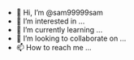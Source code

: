 - 👋 Hi, I’m @sam99999sam
- 👀 I’m interested in ...
- 🌱 I’m currently learning ...
- 💞️ I’m looking to collaborate on ...
- 📫 How to reach me ...

<!---
sam99999sam/sam99999sam is a ✨ special ✨ repository because its `README.md` (this file) appears on your GitHub profile.
You can click the Preview link to take a look at your changes.
--->
